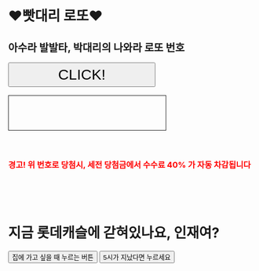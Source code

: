 <html>
<script>
function aaa() {
	fir = new Array(45);
	sec = new Array(6);
	for (i = 0; i < 45; i++) fir[i] = i + 1;
	for (i = 0; i < 6; i++) {
		ran = parseInt(Math.random()*fir.length);
		sec[i] = fir[ran];
		fir.splice(ran,1);
		for (h = fir.length; h; h -= 1) {
			j = Math.floor(Math.random() * h);
			x = fir[h - 1];
			fir[h - 1] = fir[j];
			fir[j] = x;
		}
	}
	for (i = 0; i < 6; i++) {
		for (j = 0; j <= i; j++) {
			if(sec[i] <= sec[j]) {
				k = sec[i];
				sec[i] = sec[j];
				sec[j] = k;
			}
		}
	}
	document.getElementById('ddd').innerHTML = sec;
}
</script>
<h1> ♥빳대리 로또♥</h1>
<h2> 아수라 발발타, 박대리의 나와라 로또 번호 </h2>
<input id="button1" type="button" onclick="aaa()" value="CLICK!" style="width:300px;height:50px;font-size:30px;">
<br/><br/>
<div id="ddd" style="font-size:30px;border:1px solid;width:300px;height:50px;text-align:center;padding:10px;"></div>
	<br><br>
<h3> 경고! 위 번호로 당첨시, 세전 당첨금에서 수수료 40% 가 자동 차감됩니다 </h3>
	<style>
		h3{
		color:red;
		}
	</style>
	<br><br><br>
	<h1> 지금 롯데캐슬에 갇혀있나요, 인재여? </h1>
	<input id="night_day" type="button" value="집에 가고 싶을 때 누르는 버튼" onclick="
		if(document.querySelector('#night_day').value === '집에 가고 싶을 때 누르는 버튼'){
		document.querySelector('body').style.backgroundColor = 'black';
		document.querySelector('body').style.color = 'red';
		document.querySelector('#night_day').value = '안돼 못 가. 엑셀을 다시 켜라.';
		} else {
		document.querySelector('body').style.backgroundColor = 'white';
		document.querySelector('body').style.color = 'black';
		document.querySelector('#night_day').value = '집에 가고 싶을 때 누르는 버튼';
	}
		">
    <input id="shutdown" type="button" value="5시가 지났다면 누르세요" onclick="
      		if(document.querySelector('#shutdown').value === '5시가 지났다면 누르세요'){
      		document.querySelector('body').style.backgroundColor = '';
      		document.querySelector('body').style.color = 'navy';
      		document.querySelector('#shutdown').value = '업무 샤따를 내려주세요';								     ';
      		} else {
      		document.querySelector('body').style.backgroundColor = 'white';
      		document.querySelector('body').style.color = 'black';
      		document.querySelector('#shutdown').value = '5시가 지났다면 누르세요';
    	}
      		"> 
</html>
